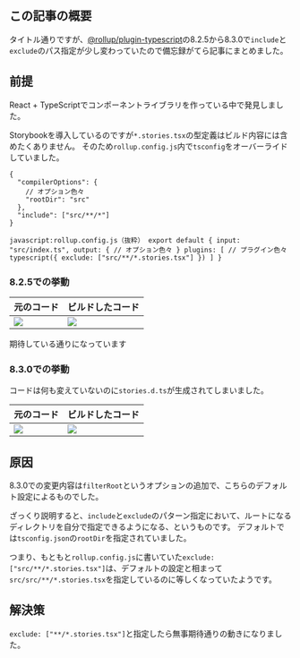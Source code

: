 <!--
title:   @rollup/plugin-typescriptの8.2.5から8.3.0でincludeとexcludeのパス指定が変わった
tags:    @rollup-plugin-typescript,TypeScript,rollup.js
id:      97da9f6ffbf5ee3fa033
private: false
-->
## この記事の概要

タイトル通りですが、[@rollup/plugin-typescript](https://github.com/rollup/plugins/tree/master/packages/typescript)の8.2.5から8.3.0で`include`と`exclude`のパス指定が少し変わっていたので備忘録がてら記事にまとめました。

## 前提

React + TypeScriptでコンポーネントライブラリを作っている中で発見しました。

Storybookを導入しているのですが`*.stories.tsx`の型定義はビルド内容には含めたくありません。
そのため`rollup.config.js`内で`tsconfig`をオーバーライドしていました。

```jsonc:tsconfig.json（抜粋）
{
  "compilerOptions": {
    // オプション色々
    "rootDir": "src"
  },
  "include": ["src/**/*"]
}
```

`javascript:rollup.config.js（抜粋）
export default {
  input: "src/index.ts",
  output: {
    // オプション色々
  }
  plugins: [
    // プラグイン色々
    typescript({ exclude: ["src/**/*.stories.tsx"] })
  ]
}
`

### 8.2.5での挙動

元のコード | ビルドしたコード
--- | ---
![](https://qiita-image-store.s3.ap-northeast-1.amazonaws.com/0/214677/5f868375-612e-8986-6081-45508e3ab90b.png) | ![](https://qiita-image-store.s3.ap-northeast-1.amazonaws.com/0/214677/bf2295bb-a93e-b2f7-cd33-5a8b62378475.png)

期待している通りになっています

### 8.3.0での挙動

コードは何も変えていないのに`stories.d.ts`が生成されてしまいました。

元のコード | ビルドしたコード
--- | ---
![](https://qiita-image-store.s3.ap-northeast-1.amazonaws.com/0/214677/5f868375-612e-8986-6081-45508e3ab90b.png) | ![](https://qiita-image-store.s3.ap-northeast-1.amazonaws.com/0/214677/c6156576-2da2-09f9-dc38-15aad724fb63.png)

## 原因

8.3.0での変更内容は`filterRoot`というオプションの追加で、こちらのデフォルト設定によるものでした。

ざっくり説明すると、`include`と`exclude`のパターン指定において、ルートになるディレクトリを自分で指定できるようになる、というものです。
デフォルトでは`tsconfig.json`の`rootDir`を指定されていました。

つまり、もともと`rollup.config.js`に書いていた`exclude: ["src/**/*.stories.tsx"]`は、デフォルトの設定と相まって`src/src/**/*.stories.tsx`を指定しているのに等しくなっていたようです。

## 解決策

`exclude: ["**/*.stories.tsx"]`と指定したら無事期待通りの動きになりました。